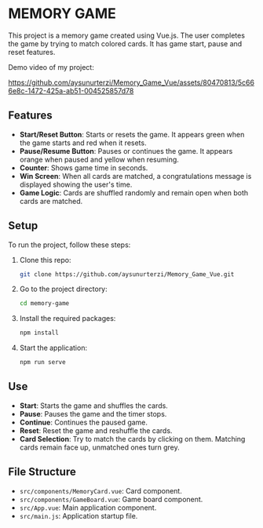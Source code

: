 # MEMORY GAME 

This project is a memory game created using Vue.js. The user completes the game by trying to match colored cards. It has game start, pause and reset features.

Demo video of my project:

https://github.com/aysunurterzi/Memory_Game_Vue/assets/80470813/5c666e8c-1472-425a-ab51-004525857d78

## Features

- **Start/Reset Button**: Starts or resets the game. It appears green when the game starts and red when it resets.
- **Pause/Resume Button**: Pauses or continues the game. It appears orange when paused and yellow when resuming.
- **Counter**: Shows game time in seconds.
- **Win Screen**: When all cards are matched, a congratulations message is displayed showing the user's time.
- **Game Logic**: Cards are shuffled randomly and remain open when both cards are matched.

## Setup

To run the project, follow these steps:

1. Clone this repo:
     ```bash
     git clone https://github.com/aysunurterzi/Memory_Game_Vue.git
     ```
2. Go to the project directory:
     ```bash
     cd memory-game
     ```
3. Install the required packages:
     ```bash
     npm install
     ```
4. Start the application:
     ```bash
     npm run serve
     ```

## Use

- **Start**: Starts the game and shuffles the cards.
- **Pause**: Pauses the game and the timer stops.
- **Continue**: Continues the paused game.
- **Reset**: Reset the game and reshuffle the cards.
- **Card Selection**: Try to match the cards by clicking on them. Matching cards remain face up, unmatched ones turn grey.

## File Structure

- `src/components/MemoryCard.vue`: Card component.
- `src/components/GameBoard.vue`: Game board component.
- `src/App.vue`: Main application component.
- `src/main.js`: Application startup file.

